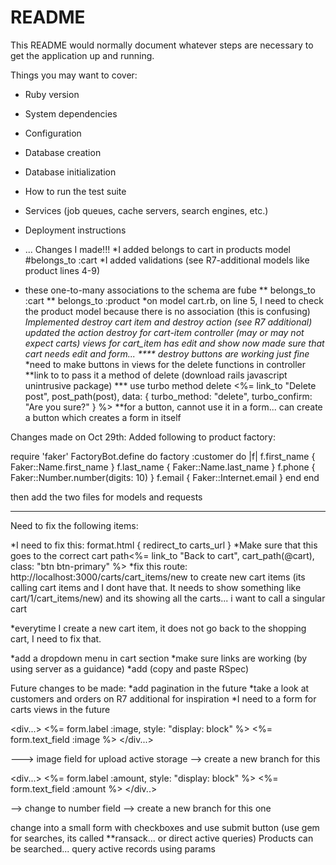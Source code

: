 # README

This README would normally document whatever steps are necessary to get the
application up and running.

Things you may want to cover:

* Ruby version

* System dependencies

* Configuration

* Database creation

* Database initialization

* How to run the test suite

* Services (job queues, cache servers, search engines, etc.)

* Deployment instructions

* ...
Changes I made!!!
*I added belongs to cart in products model   #belongs_to :cart
*I added validations (see R7-additional models like product lines 4-9)
* these one-to-many associations to the schema are fube
**   belongs_to :cart
**   belongs_to :product
*on model cart.rb, on line 5, I need to check the product model because there is no association (this is confusing)
*Implemented destroy cart item and destroy action (see R7 additional)
*updated the action destroy for cart-item controller (may or may not expect carts)
*views for cart_item has edit and show now
*made sure that cart needs edit and form... 
**** destroy buttons are working just fine****
*need to make buttons in views for the delete functions in controller
**link to to pass it a method of delete (download rails javascript unintrusive package)
*** use turbo method delete 
<%= link_to "Delete post", post_path(post), data: { turbo_method: "delete", turbo_confirm: "Are you sure?" } %>
**for a button, cannot use it in a form... can create a button which creates a form in itself 

Changes made on Oct 29th:
Added following to product factory:

require 'faker'
FactoryBot.define do
  factory :customer do |f|
    f.first_name { Faker::Name.first_name }
    f.last_name { Faker::Name.last_name }
    f.phone { Faker::Number.number(digits: 10) }
    f.email { Faker::Internet.email }
  end
end 

then add the two files for models and requests

**********************************************************************
Need to fix the following items:

*I need to fix this: format.html { redirect_to carts_url }
*Make sure that this goes to the correct cart path<%=  link_to "Back to cart", cart_path(@cart), class: "btn btn-primary" %>
*fix this route: http://localhost:3000/carts/cart_items/new to create new cart items (its calling cart items and I dont have that. It needs to show something like cart/1/cart_items/new) and its showing all the carts... i want to call a singular cart

*everytime I create a new cart item, it does not go back to the shopping cart, I need to fix that.

*add a dropdown menu in cart section
*make sure links are working (by using server as a guidance)
*add (copy and paste RSpec)

Future changes to be made:
*add pagination in the future
*take a look at customers and orders on R7 additional for inspiration
*I need to a form for carts views in the future 


<div...>
    <%= form.label :image, style: "display: block" %>
    <%= form.text_field :image %>
  </div...>

  ---> image field for upload active storage 
  --> create a new branch for this

  <div...>
    <%= form.label :amount, style: "display: block" %>
    <%= form.text_field :amount %>
  </div..>

  --> change to number field 
  --> create a new branch for this one 

  change into a small form with checkboxes and use submit button (use gem for searches, its called **ransack... or direct active queries) Products can be searched...
  query active records using params 
